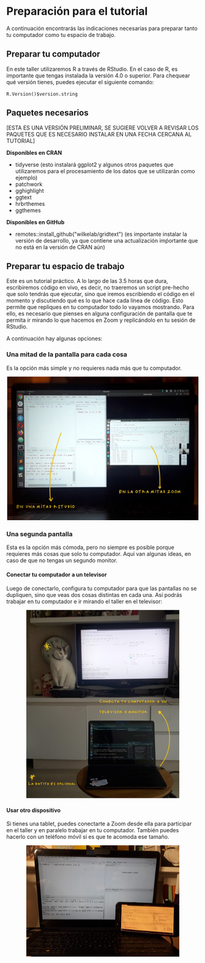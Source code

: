 # Preparación para el tutorial

A continuación encontrarás las indicaciones necesarias para preparar tanto tu computador como tu espacio de trabajo.

## Preparar tu computador

En este taller utilizaremos R a través de RStudio. En el caso de R, es importante que tengas instalada la versión 4.0 o superior. Para chequear qué versión tienes, puedes ejecutar el siguiente comando:

```
R.Version()$version.string
```

## Paquetes necesarios

[ESTA ES UNA VERSIÓN PRELIMINAR, SE SUGIERE VOLVER A REVISAR LOS PAQUETES QUE ES NECESARIO INSTALAR EN UNA FECHA CERCANA AL TUTORIAL]

**Disponibles en CRAN**
* tidyverse (esto instalará ggplot2 y algunos otros paquetes que utilizaremos para el procesamiento de los datos que se utilizarán como ejemplo)
* patchwork
* gghighlight
* ggtext
* hrbrthemes
* ggthemes


**Disponibles en GitHub**
* remotes::install_github("wilkelab/gridtext") (es importante instalar la versión de desarrollo, ya que contiene una actualización imṕortante que no está en la versión de CRAN aún)

## Preparar tu espacio de trabajo

Este es un tutorial práctico. A lo largo de las 3.5 horas que dura, escribiremos código en vivo, es decir, no traeremos un script pre-hecho que solo tendrás que ejecutar, sino que iremos escribiendo el código en el momento y discutiendo qué es lo que hace cada línea de código. Esto permite que repliques en tu computador todo lo vayamos mostrando. Para ello, es necesario que pienses en alguna configuración de pantalla que te permita ir mirando lo que hacemos en Zoom y replicándolo en tu sesión de RStudio.  

A continuación hay algunas opciones:

### Una mitad de la pantalla para cada cosa

Es la opción más simple y no requieres nada más que tu computador.

<p align="center">
<img src="imagenes/pantalla-dividida.JPG" width="500"/>
</p>

### Una segunda pantalla

Esta es la opción más cómoda, pero no siempre es posible porque requieres más cosas que solo tu computador. Aquí van algunas ideas, en caso de que no tengas un segundo monitor.


#### Conectar tu computador a un televisor

Luego de conectarlo, configura tu computador para que las pantallas no se dupliquen, sino que veas dos cosas distintas en cada una. Así podrás trabajar en tu computador e ir mirando el taller en el televisor:

<p align="center">
<img src="imagenes/compu-tele.JPG" width="400"/>
</p>

#### Usar otro dispositivo

Si tienes una tablet, puedes conectarte a Zoom desde ella para participar en el taller y en paralelo trabajar en tu computador. También puedes hacerlo con un teléfono móvil si es que te acomoda ese tamaño.

<p align="center">
<img src="imagenes/compu-telefono.jpeg" width="400"/>
</p>
